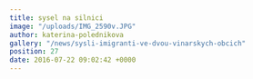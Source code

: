 ```yaml
---
title: sysel na silnici
image: "/uploads/IMG_2590v.JPG"
author: katerina-polednikova
gallery: "/news/sysli-imigranti-ve-dvou-vinarskych-obcich"
position: 27
date: 2016-07-22 09:02:42 +0000
---
```

